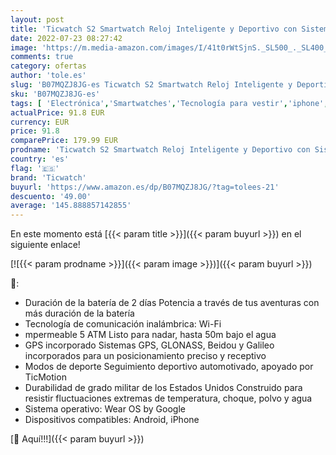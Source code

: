 ```yaml
---
layout: post
title: 'Ticwatch S2 Smartwatch Reloj Inteligente y Deportivo con Sistema Operativo Wear OS by Google 1.39" AMOLED GPS Integrado  Batería 415 mAh 5ATM Impermeable Duradero  Compatible con iPhone y Android'
date: 2022-07-23 08:27:42
image: 'https://m.media-amazon.com/images/I/41t0rWtSjnS._SL500_._SL400_.jpg'
comments: true
category: ofertas
author: 'tole.es'
slug: 'B07MQZJ8JG-es Ticwatch S2 Smartwatch Reloj Inteligente y Deportivo con...'
sku: 'B07MQZJ8JG-es'
tags: [ 'Electrónica','Smartwatches','Tecnología para vestir','iphone','ticwatch','🇪🇸', ]
actualPrice: 91.8 EUR
currency: EUR
price: 91.8
comparePrice: 179.99 EUR
prodname: 'Ticwatch S2 Smartwatch Reloj Inteligente y Deportivo con Sistema Operativo Wear OS by Google 1.39" AMOLED GPS Integrado  Batería 415 mAh 5ATM Impermeable Duradero  Compatible con iPhone y Android'
country: 'es'
flag: '🇪🇸'
brand: 'Ticwatch'
buyurl: 'https://www.amazon.es/dp/B07MQZJ8JG/?tag=tolees-21'
descuento: '49.00'
average: '145.888857142855'
---
```


En este momento está [{{< param title >}}]({{< param buyurl >}}) en el siguiente enlace!

[![{{< param prodname >}}]({{< param image >}})]({{< param buyurl >}})

🔎:

- Duración de la batería de 2 días Potencia a través de tus aventuras con más duración de la batería
- Tecnología de comunicación inalámbrica: Wi-Fi
- mpermeable 5 ATM Listo para nadar, hasta 50m bajo el agua
- GPS incorporado Sistemas GPS, GLONASS, Beidou y Galileo incorporados para un posicionamiento preciso y receptivo
- Modos de deporte Seguimiento deportivo automotivado, apoyado por TicMotion
- Durabilidad de grado militar de los Estados Unidos Construido para resistir fluctuaciones extremas de temperatura, choque, polvo y agua
- Sistema operativo: Wear OS by Google
- Dispositivos compatibles: Android, iPhone

[🛒 Aquí!!!]({{< param buyurl >}})
